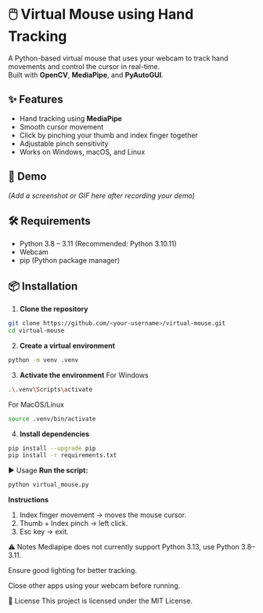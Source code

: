 # 🖱️ Virtual Mouse using Hand Tracking

A Python-based virtual mouse that uses your webcam to track hand movements and control the cursor in real-time.  
Built with **OpenCV**, **MediaPipe**, and **PyAutoGUI**.

## ✨ Features
- Hand tracking using **MediaPipe**
- Smooth cursor movement
- Click by pinching your thumb and index finger together
- Adjustable pinch sensitivity
- Works on Windows, macOS, and Linux

## 📸 Demo
*(Add a screenshot or GIF here after recording your demo)*

## 🛠️ Requirements
- Python 3.8 – 3.11 (Recommended: Python 3.10.11)
- Webcam
- pip (Python package manager)

## 📦 Installation

1. **Clone the repository**
```bash
git clone https://github.com/<your-username>/virtual-mouse.git
cd virtual-mouse
```

2. **Create a virtual environment**
```bash
python -m venv .venv
```
3. **Activate the environment**
   For Windows
```bash
.\.venv\Scripts\activate
```
  For MacOS/Linux
```bash
source .venv/bin/activate
```
4. **Install dependencies**
```bash
pip install --upgrade pip
pip install -r requirements.txt
```
▶️ Usage
**Run the script:**
```bash
python virtual_mouse.py
```
**Instructions**
1. Index finger movement → moves the mouse cursor.
2. Thumb + Index pinch → left click.
3. Esc key → exit.

⚠️ Notes
Mediapipe does not currently support Python 3.13, use Python 3.8–3.11.

Ensure good lighting for better tracking.

Close other apps using your webcam before running.

📜 License
This project is licensed under the MIT License.
